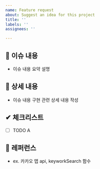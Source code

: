```yaml
---
name: Feature request
about: Suggest an idea for this project
title: ''
labels: ''
assignees: ''

---
```


## 📑 이슈 내용
- 이슈 내용 요약 설명

## 📝 상세 내용
- 이슈 내용 구현 관련 상세 내용 작성

## ✔ 체크리스트
- [ ] TODO A

## 📍 레퍼런스
- ex. 카카오 맵 api, keyworkSearch 함수
